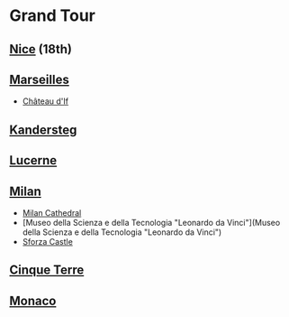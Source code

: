 # Grand Tour
## [Nice](http://wikitravel.org/en/Nice) (18th)

## [Marseilles](http://wikitravel.org/en/Marseille)
  - [Château d'If](https://en.wikipedia.org/wiki/Ch%C3%A2teau_d'If)

## [Kandersteg](http://wikitravel.org/en/Kandersteg)

## [Lucerne](http://wikitravel.org/en/Lucerne)

## [Milan](http://wikitravel.org/en/Milan)
  - [Milan Cathedral](https://en.wikipedia.org/wiki/Milan_Cathedral)
  - [Museo della Scienza e della Tecnologia "Leonardo da Vinci"](Museo della Scienza e della Tecnologia "Leonardo da Vinci")
  - [Sforza Castle](https://en.wikipedia.org/wiki/Sforza_Castle)

## [Cinque Terre](http://wikitravel.org/en/Cinque_Terre)

## [Monaco](http://wikitravel.org/en/Monaco)
